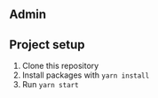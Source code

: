 ## Admin

## Project setup
1. Clone this repository
2. Install packages with `yarn install`
3. Run `yarn start`
